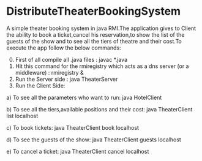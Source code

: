 # DistributeTheaterBookingSystem

A simple theater booking system in java RMI.The application gives to Client the ability to book a ticket,cancel his reservation,to show the list of the guests of the show and to see all the tiers of theatre and their cost.To execute the app follow the below commands:

0. First of all compile all .java files : javac *.java
1. Hit this command for the rmiregistry which acts as a dns server (or a middleware) : rmiregistry &<port>
2. Run the Server side : java TheaterServer
3. Run the Client Side:
 
 a) To see all the parameters who want to run: java HotelClient
 
 b) To see all the tiers,available positions and their cost: java TheaterClient list localhost
 
 c) To book tickets: java TheaterClient book localhost <position type>  <number of positions> <client name>
 
 d) To see the guests of the show: java TheaterClient guests localhost
 
 e) To cancel a ticket: java TheaterClient cancel localhost <position type>  <number of positions> <client name> 
  

